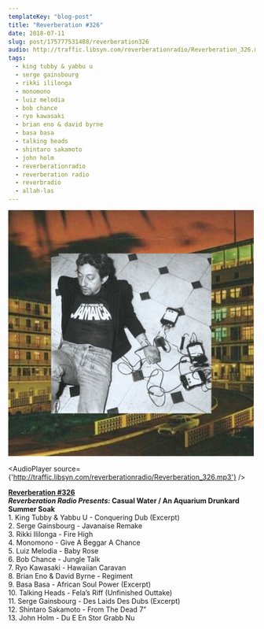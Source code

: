 ```yaml
---
templateKey: "blog-post"
title: "Reverberation #326"
date: 2018-07-11
slug: post/175777531488/reverberation326
audio: http://traffic.libsyn.com/reverberationradio/Reverberation_326.mp3
tags:
  - king tubby & yabbu u
  - serge gainsbourg
  - rikki ililonga
  - monomono
  - luiz melodia
  - bob chance
  - ryo kawasaki
  - brian eno & david byrne
  - basa basa
  - talking heads
  - shintaro sakamoto
  - john holm
  - reverberationradio
  - reverberation radio
  - reverbradio
  - allah-las
---
```


![Reverberation #326](../images/6c01214b13c4f0b350749065405bb8762601a00e4cd12146a92b04ccb6d5c69f.jpg)

<AudioPlayer source={'http://traffic.libsyn.com/reverberationradio/Reverberation_326.mp3'} />

<p><b><a href="http://traffic.libsyn.com/reverberationradio/Reverberation_326.mp3">Reverberation #326</a><br /><b><i>Reverberation Radio Presents: </i>Casual Water / An Aquarium Drunkard Summer Soak</b><br /></b>1. King Tubby &amp; Yabbu U - Conquering Dub (Excerpt)<br />2. Serge Gainsbourg - Javanaise Remake<br />3. Rikki Ililonga - Fire High<br />4. Monomono - Give A Beggar A Chance<br />5. Luiz Melodia - Baby Rose<br />6. Bob Chance - Jungle Talk<br />7. Ryo Kawasaki - Hawaiian Caravan<br />8. Brian Eno &amp; David Byrne - Regiment<br />9. Basa Basa - African Soul Power (Excerpt)<br />10. Talking Heads - Fela&rsquo;s Riff (Unfinished Outtake)<br />11. Serge Gainsbourg - Des Laids Des Dubs (Excerpt)<br />12. Shintaro Sakamoto - From The Dead 7&rdquo;<br />13. John Holm - Du E En Stor Grabb Nu</p>

